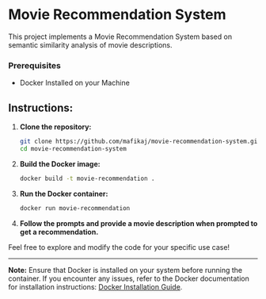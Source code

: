 # Movie Recommendation System

This project implements a Movie Recommendation System based on semantic similarity analysis of movie descriptions.

### Prerequisites

- Docker Installed on your Machine

## Instructions:

1. **Clone the repository:**

   ```bash
   git clone https://github.com/mafikaj/movie-recommendation-system.git
   cd movie-recommendation-system
   ```

2. **Build the Docker image:**

   ```bash
   docker build -t movie-recommendation .
   ```

3. **Run the Docker container:**

   ```bash
   docker run movie-recommendation
   ```

4. **Follow the prompts and provide a movie description when prompted to get a recommendation.**

Feel free to explore and modify the code for your specific use case!

---

**Note:** Ensure that Docker is installed on your system before running the container. If you encounter any issues, refer to the Docker documentation for installation instructions: [Docker Installation Guide](https://docs.docker.com/get-docker/).
